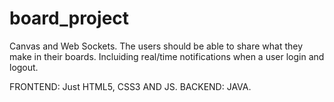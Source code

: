 # board_project
Canvas and Web Sockets. The users should be able to share what they make in their boards. Incluiding real/time notifications when a user login and logout.

FRONTEND: Just HTML5, CSS3 AND JS.
BACKEND: JAVA.
